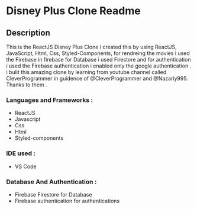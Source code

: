 # Disney Plus Clone Readme

## Description

This is the ReactJS Disney Plus Clone i created this by using ReactJS, JavaScript, Html, Css, Styled-Components, for rendreing the movies i used the Firebase in firebase for Database i used Firestore and for authentication i used the Firebase authentication i enabled only the google authentication . i bulit this amazing clone 
by learning from youtube channel called CleverProgrammer  in guidence of  @CleverProgrammer and @Nazariy995. Thanks to them .

### Languages and Frameworks :
* ReactJS
* Javascript
* Css
* Html
* Styled-components

### IDE used :
* VS Code

### Database And Authentication :

* Firebase Firestore for Database
* Firebase authentication for authentications

